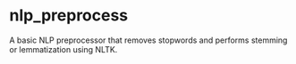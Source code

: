 # nlp_preprocess

A basic NLP preprocessor that removes stopwords and performs stemming or lemmatization using NLTK.
